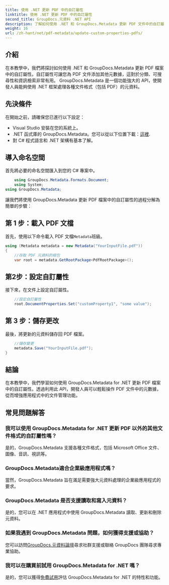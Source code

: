 ```yaml
---
title: 使用 .NET 更新 PDF 中的自訂屬性
linktitle: 使用 .NET 更新 PDF 中的自訂屬性
second_title: GroupDocs.元資料 .NET API
description: 了解如何使用 .NET 和 GroupDocs.Metadata 更新 PDF 文件中的自訂屬性。有效操作 PDF 元資料的簡單步驟。
weight: 16
url: /zh-hant/net/pdf-metadata/update-custom-properties-pdfs/
---
```

## 介紹
在本教學中，我們將探討如何使用 .NET 和 GroupDocs.Metadata 更新 PDF 檔案中的自訂屬性。自訂屬性可讓您為 PDF 文件添加其他元數據，這對於分類、可搜尋性和資訊檢索非常有用。 GroupDocs.Metadata 是一個功能強大的 API，使開發人員能夠使用 .NET 框架處理各種文件格式（包括 PDF）的元資料。
## 先決條件
在開始之前，請確保您已進行以下設定：
- Visual Studio 安裝在您的系統上。
-  .NET 函式庫的 GroupDocs.Metadata。您可以從以下位置下載：[這裡](https://releases.groupdocs.com/metadata/net/).
- 對 C# 程式語言和 .NET 架構有基本了解。

## 導入命名空間
首先將必要的命名空間匯入到您的 C# 專案中。
```csharp
    using GroupDocs.Metadata.Formats.Document;
    using System;
using GroupDocs.Metadata;
```

讓我們將使用 GroupDocs.Metadata 更新 PDF 檔案中的自訂屬性的過程分解為簡單的步驟：
## 第 1 步：載入 PDF 文檔
首先，使用以下命令載入 PDF 文檔`Metadata`班級。
```csharp
using (Metadata metadata = new Metadata("YourInputFile.pdf"))
{
    //存取 PDF 元資料的根包
    var root = metadata.GetRootPackage<PdfRootPackage>();
```
## 第2步：設定自訂屬性
接下來，在文件上設定自訂屬性。
```csharp
    //設定自訂屬性
    root.DocumentProperties.Set("customProperty1", "some value");
```
## 第 3 步：儲存更改
最後，將更新的元資料儲存回 PDF 檔案。
```csharp
    //儲存變更
    metadata.Save("YourInputFile.pdf");
}
```

## 結論
在本教學中，我們學習如何使用 GroupDocs.Metadata for .NET 更新 PDF 檔案中的自訂屬性。透過利用此 API，開發人員可以輕鬆操作 PDF 文件中的元數據，從而增強應用程式中的文件管理功能。

## 常見問題解答
### 我可以使用 GroupDocs.Metadata for .NET 更新 PDF 以外的其他文件格式的自訂屬性嗎？
是的，GroupDocs.Metadata 支援各種文件格式，包括 Microsoft Office 文件、圖像、音訊、視訊等。
### GroupDocs.Metadata適合企業級應用程式嗎？
當然，GroupDocs.Metadata 旨在滿足需要強大元資料處理的企業級應用程式的要求。
### GroupDocs.Metadata 是否支援讀取和寫入元資料？
是的，您可以在 .NET 應用程式中使用 GroupDocs.Metadata 讀取、更新和刪除元資料。
### 如果我遇到 GroupDocs.Metadata 問題，如何獲得支援或協助？
您可以訪問[GroupDocs.元資料論壇](https://forum.groupdocs.com/c/metadata/14)尋求社群支援或聯絡 GroupDocs 團隊尋求專業協助。
### 我可以在購買前試用 GroupDocs.Metadata for .NET 嗎？
是的，您可以獲得[免費試用](https://releases.groupdocs.com/)評估 GroupDocs.Metadata for .NET 的特性和功能。